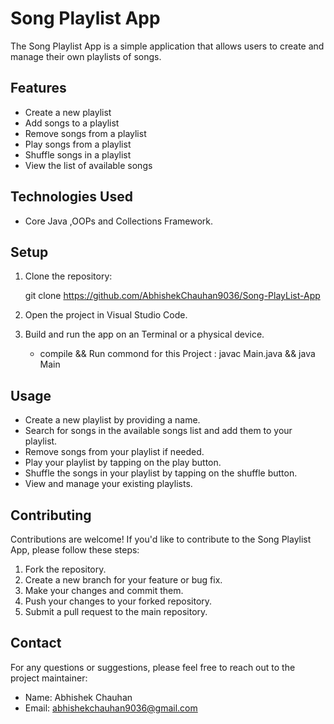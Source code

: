# Song Playlist App

The Song Playlist App is a simple application that allows users to create and manage their own playlists of songs.

## Features

- Create a new playlist
- Add songs to a playlist
- Remove songs from a playlist
- Play songs from a playlist
- Shuffle songs in a playlist
- View the list of available songs

## Technologies Used

- Core Java ,OOPs and Collections Framework.

## Setup

1. Clone the repository:

    git clone https://github.com/AbhishekChauhan9036/Song-PlayList-App
  

2. Open the project in Visual Studio Code.

3. Build and run the app on an Terminal or a physical device.
    - compile && Run commond for this Project : javac Main.java && java Main


## Usage

- Create a new playlist by providing a name.
- Search for songs in the available songs list and add them to your playlist.
- Remove songs from your playlist if needed.
- Play your playlist by tapping on the play button.
- Shuffle the songs in your playlist by tapping on the shuffle button.
- View and manage your existing playlists.


## Contributing

Contributions are welcome! If you'd like to contribute to the Song Playlist App, please follow these steps:

1. Fork the repository.
2. Create a new branch for your feature or bug fix.
3. Make your changes and commit them.
4. Push your changes to your forked repository.
5. Submit a pull request to the main repository.


## Contact

For any questions or suggestions, please feel free to reach out to the project maintainer:

- Name: Abhishek Chauhan
- Email: abhishekchauhan9036@gmail.com

